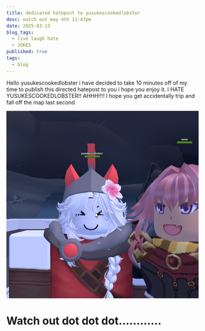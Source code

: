 ```yaml
---
title: dedicated hatepost to yusukescookedlobster
desc: watch out may 4th 11:47pm
date: 2025-03-13
blog_tags:
  - live laugh hate
  - JOKES
published: true
tags:
  - blog
---
```

Hello yusukescookedlobster i have decided to take 10 minutes off of my time to publish this directed hatepost to you i hope you enjoy it. I HATE YUSUKESCOOKEDLOBSTER!! AHHH!!!! I hope you get accidentally trip and fall off the map last second

![image of yusukescookedlobster](/assets/blog-media/hatepilled/file-20250313185433725.png)

# Watch out dot dot dot…………
